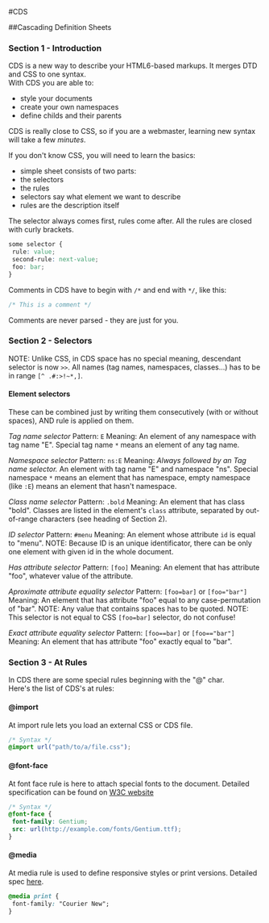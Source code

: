 #CDS

##Cascading Definition Sheets

### Section 1 - Introduction
CDS is a new way to describe your HTML6-based markups. It merges DTD and CSS to one syntax.  
With CDS you are able to:
* style your documents
* create your own namespaces
* define childs and their parents

CDS is really close to CSS, so if you are a webmaster, learning new syntax will take a few _minutes_.

If you don't know CSS, you will need to learn the basics:
* simple sheet consists of two parts:
 * the selectors
 * the rules
* selectors say what element we want to describe
* rules are the description itself

The selector always comes first, rules come after. All the rules are closed with curly brackets.
```css
some selector {
 rule: value;
 second-rule: next-value;
 foo: bar;
}
```

Comments in CDS have to begin with `/*` and end with `*/`, like this:
```css
/* This is a comment */
```
Comments are never parsed - they are just for you.

### Section 2 - Selectors
NOTE: Unlike CSS, in CDS space has no special meaning, descendant selector is now `>>`.
All names (tag names, namespaces, classes...) has to be in range `[^ .#:>!~*,]`.

#### Element selectors
These can be combined just by writing them consecutively (with or without spaces), AND rule is applied on them.

*Tag name selector*
Pattern: `E`
Meaning: An element of any namespace with tag name "E". Special tag name `*` means an element of any tag name.

*Namespace selector*
Pattern: `ns:E`
Meaning: _Always followed by an Tag name selector._ An element with tag name "E" and namespace "ns". Special namespace `*` means an element that has namespace, empty namespace (like `:E`) means an element that hasn't namespace.

*Class name selector*
Pattern: `.bold`
Meaning: An element that has class "bold". Classes are listed in the element's `class` attribute, separated by out-of-range characters (see heading of Section 2).

*ID selector*
Pattern: `#menu`
Meaning: An element whose attribute `id` is equal to "menu".
NOTE: Because ID is an unique identificator, there can be only one element with given id in the whole document.

*Has attribute selector*
Pattern: `[foo]`
Meaning: An element that has attribute "foo", whatever value of the attribute.

*Aproximate attribute equality selector*
Pattern: `[foo=bar]` or `[foo="bar"]`
Meaning: An element that has attribute "foo" equal to any case-permutation of "bar".
NOTE: Any value that contains spaces has to be quoted.
NOTE: This selector is not equal to CSS `[foo=bar]` selector, do not confuse!

*Exact attribute equality selector*
Pattern: `[foo==bar]` or `[foo=="bar"]`
Meaning: An element that has attribute "foo" exactly equal to "bar".


### Section 3 - At Rules
In CDS there are some special rules beginning with the "@" char.  
Here's the list of CDS's at rules:

#### @import
At import rule lets you load an external CSS or CDS file.
```css
/* Syntax */
@import url("path/to/a/file.css");
```

#### @font-face
At font face rule is here to attach special fonts to the document. Detailed specification can be found on <a href="http://www.w3.org/TR/css3-fonts/">W3C website</a>
```css
/* Syntax */
@font-face {
 font-family: Gentium;
 src: url(http://example.com/fonts/Gentium.ttf);
}
```

#### @media
At media rule is used to define responsive styles or print versions. Detailed spec <a href="http://www.w3.org/TR/CSS2/media.html">here</a>.
```css
@media print {
 font-family: "Courier New";
}
```
